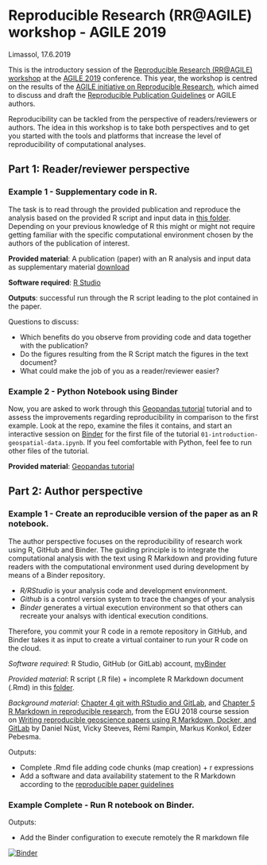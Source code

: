 # Reproducible Research (RR@AGILE) workshop - AGILE 2019
Limassol, 17.6.2019

This is the introductory session of the [Reproducible Research (RR@AGILE) workshop](https://o2r.info/reproducible-agile/2019/) at the [AGILE 2019](https://agile-online.org/) conference. This year, the workshop is centred on the results of the [AGILE initiative on Reproducible Research](https://o2r.info/reproducible-agile/initiative/), which aimed to discuss and draft the [Reproducible Publication Guidelines](https://osf.io/phmce/) or AGILE authors.

Reproducibility can be tackled from the perspective of readers/reviewers or authors. The idea in this workshop is to take both perspectives and to get you started with the tools and platforms that increase the level of reproducibility of computational analyses.

## Part 1: Reader/reviewer perspective

### Example 1 - Supplementary code in R.

The task is to read through the provided publication and reproduce the analysis based on the provided R script and input data in [this folder](https://github.com/cgranell/agile2019/tree/master/Readers_Example1). Depending on your previous knowledge of R this might or might not require getting familiar with the specific computational environment chosen by the authors of the publication of interest. 


**Provided material**: A publication (paper) with an R analysis and input data as supplementary material [download](https://github.com/cgranell/agile2019/tree/master/Readers_Example1)  

**Software required**: [R Studio](https://www.rstudio.com/products/rstudio/download/)

**Outputs**: successful run through the R script leading to the plot contained in the paper.

Questions to discuss:
* Which benefits do you observe from providing code and data together with the publication?
* Do the figures resulting from the R Script match the figures in the text document?
* What could make the job of you as a reader/reviewer easier?


### Example 2 - Python Notebook using Binder
Now, you are asked to work through this [Geopandas tutorial](https://github.com/jorisvandenbossche/geopandas-tutorial) tutorial and to assess the improvements regarding reproducibility in comparison to the first example. 
Look at the repo, examine the files it contains, and start an interactive session on [Binder](https://mybinder.org/) for the first file of the tutorial `01-introduction-geospatial-data.ipynb`. If you feel comfortable with Python, feel fee to run other files of the tutorial.

**Provided material**: [Geopandas tutorial](https://github.com/jorisvandenbossche/geopandas-tutorial)


## Part 2: Author perspective

### Example 1 - Create an reproducible version of the paper as an R notebook.

The author perspective focuses on the reproducibility of research work using R, GitHub and Binder. The guiding principle is to integrate the computational analysis with the text using R Markdown and providing future readers with the computational environment used during development by means of a Binder repository. 
* _R/RStudio_ is your analysis code and development environment. 
* _Github_ is a control version system to trace the changes of your analysis
* _Binder_ generates a virtual execution environment so that others can recreate your analsys with identical execution conditions. 

Therefore, you commit your R code in a remote repository in GitHub, and Binder takes it as input to create a virtual container to run your R code on the cloud.

*Software required*: R Studio, GitHub (or GitLab) account, [myBinder](https://mybinder.org/)

*Provided material*: R script (.R file) + incomplete R Markdown document (.Rmd) in this [folder](https://github.com/cgranell/agile2019/tree/master/Authors_Example1). 

*Background material*: [Chapter 4 git with RStudio and GitLab](https://vickysteeves.gitlab.io/repro-papers/git.html), and [Chapter 5 R Markdown in reproducible research](https://vickysteeves.gitlab.io/repro-papers/r-markdown-in-reproducible-research.html), from the  EGU 2018 course session on [Writing reproducible geoscience papers using R Markdown, Docker, and GitLab](https://vickysteeves.gitlab.io/repro-papers/index.html) by Daniel Nüst, Vicky Steeves, Rémi Rampin, Markus Konkol, Edzer Pebesma.

Outputs: 
* Complete .Rmd file adding code chunks (map creation) + r expressions
* Add a software and data availability statement to the R Markdown according to the [reproducible paper guidelines](https://osf.io/c8peu/)

### Example Complete - Run R notebook on Binder.

Outputs: 
* Add the Binder configuration to execute remotely the R markdown file

[![Binder](https://mybinder.org/badge_logo.svg)](https://mybinder.org/v2/gh/cgranell/agile2019/master)
